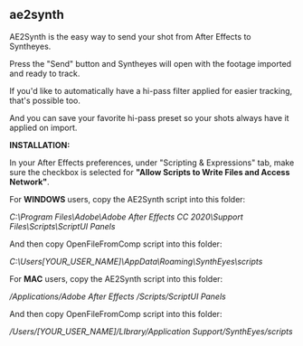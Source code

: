 ## ae2synth

AE2Synth is the easy way to send your shot from After Effects to Syntheyes. 

Press the "Send" button and Syntheyes will open with the footage imported and ready to track. 

If you'd like to automatically have a hi-pass filter applied for easier tracking, that's possible too. 

And you can save your favorite hi-pass preset so your shots always have it applied on import.


<b>INSTALLATION:</b> 

In your After Effects preferences, under "Scripting & Expressions" tab,
make sure the checkbox is selected for <b>"Allow Scripts to Write Files and Access Network"</b>.

For <b>WINDOWS</b> users, copy the AE2Synth script into this folder:

<i>C:\Program Files\Adobe\Adobe After Effects CC 2020\Support Files\Scripts\ScriptUI Panels</i>

And then copy OpenFileFromComp script into this folder:

<i>C:\Users\[YOUR_USER_NAME]\AppData\Roaming\SynthEyes\scripts</i>



For <b>MAC</b> users, copy the AE2Synth script into this folder:

<i>/Applications/Adobe After Effects <version>/Scripts/ScriptUI Panels</i>


And then copy OpenFileFromComp script into this folder:

<i>/Users/[YOUR_USER_NAME]/LIbrary/Application Support/SynthEyes/scripts</i>
